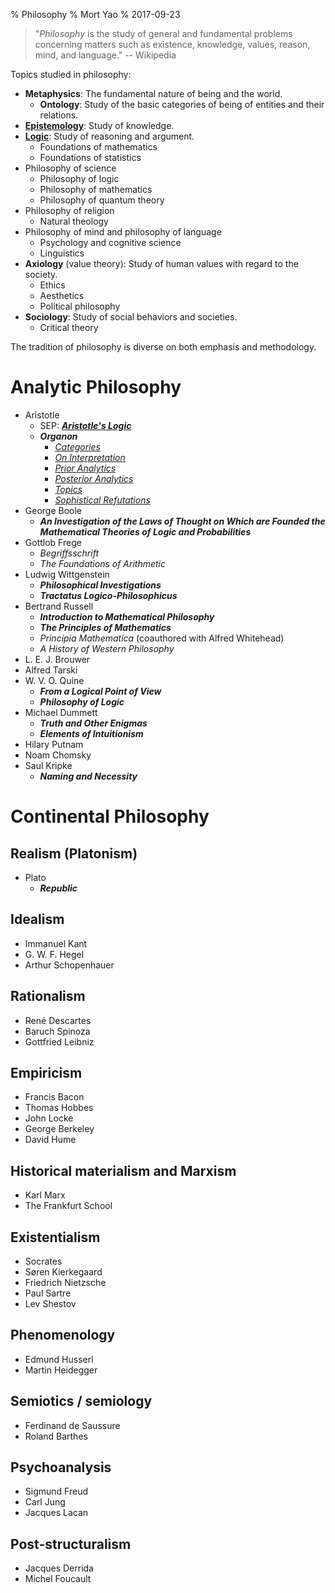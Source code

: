 % Philosophy
% Mort Yao
% 2017-09-23

> "*Philosophy* is the study of general and fundamental problems concerning matters such as existence, knowledge, values, reason, mind, and language."
> -- Wikipedia

Topics studied in philosophy:

* **Metaphysics**: The fundamental nature of being and the world.
    * **Ontology**: Study of the basic categories of being of entities and their relations.
* [**Epistemology**](epistemology/): Study of knowledge.
* [**Logic**](logic/): Study of reasoning and argument.
    * Foundations of mathematics
    * Foundations of statistics
* Philosophy of science
    * Philosophy of logic
    * Philosophy of mathematics
    * Philosophy of quantum theory
* Philosophy of religion
    * Natural theology
* Philosophy of mind and philosophy of language
    * Psychology and cognitive science
    * Linguistics
* **Axiology** (value theory): Study of human values with regard to the society.
    * Ethics
    * Aesthetics
    * Political philosophy
* **Sociology**: Study of social behaviors and societies.
    * Critical theory

The tradition of philosophy is diverse on both emphasis and methodology.



# Analytic Philosophy

* Aristotle
    * SEP: [***Aristotle's Logic***](https://plato.stanford.edu/entries/aristotle-logic/)
    * ***Organon***
      * [*Categories*](https://ebooks.adelaide.edu.au/a/aristotle/categories/)
      * [*On Interpretation*](http://ebooks.adelaide.edu.au/a/aristotle/interpretation/)
      * [*Prior Analytics*](http://ebooks.adelaide.edu.au/a/aristotle/a8pra/)
      * [*Posterior Analytics*](http://ebooks.adelaide.edu.au/a/aristotle/a8poa/)
      * [*Topics*](http://ebooks.adelaide.edu.au/a/aristotle/a8t/)
      * [*Sophistical Refutations*](http://ebooks.adelaide.edu.au/a/aristotle/sophistical/)
* George Boole
    * ***An Investigation of the Laws of Thought on Which are Founded the Mathematical Theories of Logic and Probabilities***
* Gottlob Frege
    * *Begriffsschrift*
    * *The Foundations of Arithmetic*
* Ludwig Wittgenstein
    * ***Philosophical Investigations***
    * ***Tractatus Logico-Philosophicus***
* Bertrand Russell
    * ***Introduction to Mathematical Philosophy***
    * ***The Principles of Mathematics***
    * *Principia Mathematica* (coauthored with Alfred Whitehead)
    * *A History of Western Philosophy*
* L. E. J. Brouwer
* Alfred Tarski
* W. V. O. Quine
    * ***From a Logical Point of View***
    * ***Philosophy of Logic***
* Michael Dummett
    * ***Truth and Other Enigmas***
    * ***Elements of Intuitionism***
* Hilary Putnam
* Noam Chomsky
* Saul Kripke
    * ***Naming and Necessity***



# Continental Philosophy

## Realism (Platonism)

* Plato
    * ***Republic***

## Idealism

* Immanuel Kant
* G. W. F. Hegel
* Arthur Schopenhauer

## Rationalism

* René Descartes
* Baruch Spinoza
* Gottfried Leibniz

## Empiricism

* Francis Bacon
* Thomas Hobbes
* John Locke
* George Berkeley
* David Hume

## Historical materialism and Marxism

* Karl Marx
* The Frankfurt School

## Existentialism

* Socrates
* Søren Kierkegaard
* Friedrich Nietzsche
* Paul Sartre
* Lev Shestov

## Phenomenology

* Edmund Husserl
* Martin Heidegger

## Semiotics / semiology

* Ferdinand de Saussure
* Roland Barthes

## Psychoanalysis

* Sigmund Freud
* Carl Jung
* Jacques Lacan

## Post-structuralism

* Jacques Derrida
* Michel Foucault
